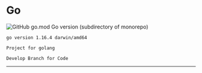 # Go
![GitHub go.mod Go version (subdirectory of monorepo)](https://img.shields.io/github/go-mod/go-version/eric-jxl/Go?color=blue&label=go&logo=go)

``go version 1.16.4 darwin/amd64``

```Project for golang```
````
Develop Branch for Code
````

-----------------------
